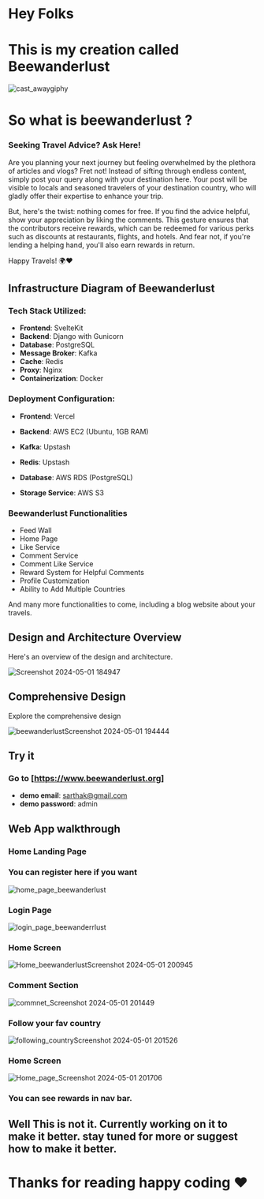 # Hey Folks 

# This is my creation called Beewanderlust

![cast_awaygiphy](https://github.com/spattanaik74/bee-wanderlust/assets/23291425/08a829aa-5320-42a5-82d8-94020e6e560f)

# So what is beewanderlust ?

### Seeking Travel Advice? Ask Here!

Are you planning your next journey but feeling overwhelmed by the plethora of articles and vlogs? Fret not! Instead of sifting through endless content, simply post your query along with your destination here. Your post will be visible to locals and seasoned travelers of your destination country, who will gladly offer their expertise to enhance your trip.

But, here's the twist: nothing comes for free. If you find the advice helpful, show your appreciation by liking the comments. This gesture ensures that the contributors receive rewards, which can be redeemed for various perks such as discounts at restaurants, flights, and hotels. And fear not, if you're lending a helping hand, you'll also earn rewards in return.

Happy Travels! 🌍❤️

## Infrastructure Diagram of Beewanderlust


### Tech Stack Utilized:

- **Frontend**: SvelteKit
- **Backend**: Django with Gunicorn
- **Database**: PostgreSQL
- **Message Broker**: Kafka
- **Cache**: Redis
- **Proxy**: Nginx
- **Containerization**: Docker



### Deployment Configuration:

- **Frontend**: Vercel
- **Backend**: AWS EC2 (Ubuntu, 1GB RAM)

- **Kafka**: Upstash
- **Redis**: Upstash

- **Database**: AWS RDS (PostgreSQL)
- **Storage Service**: AWS S3


### Beewanderlust Functionalities

- Feed Wall
- Home Page
- Like Service
- Comment Service
- Comment Like Service
- Reward System for Helpful Comments
- Profile Customization
- Ability to Add Multiple Countries

And many more functionalities to come, including a blog website about your travels.


## Design and Architecture Overview

Here's an overview of the design and architecture.

![Screenshot 2024-05-01 184947](https://github.com/spattanaik74/bee-wanderlust/assets/23291425/957c5e1a-fbd8-4c07-a2c1-e81e6815e7bc)



## Comprehensive Design

Explore the comprehensive design

![beewanderlustScreenshot 2024-05-01 194444](https://github.com/spattanaik74/bee-wanderlust/assets/23291425/73309dab-4027-4aad-8dc9-02581a2c7395)




## Try it

### Go to [https://www.beewanderlust.org]

- **demo email**: sarthak@gmail.com
- **demo password**: admin


## Web App walkthrough


### Home Landing Page

### You can register here if you want

![home_page_beewanderlust](https://github.com/spattanaik74/bee-wanderlust/assets/23291425/02851ba1-2f90-4ada-9eb0-6da80b54ef6b)


### Login Page


![login_page_beewanderrlust](https://github.com/spattanaik74/bee-wanderlust/assets/23291425/3a307fe5-41aa-4f4c-9436-194ccf620b37)


### Home Screen


![Home_beewanderlustScreenshot 2024-05-01 200945](https://github.com/spattanaik74/bee-wanderlust/assets/23291425/b5ec53fd-42f9-411a-bc73-f07b0af79a61)


### Comment Section

![commnet_Screenshot 2024-05-01 201449](https://github.com/spattanaik74/bee-wanderlust/assets/23291425/d1761e60-aa6b-4b26-9680-38cf2f527147)


### Follow your fav country

![following_countryScreenshot 2024-05-01 201526](https://github.com/spattanaik74/bee-wanderlust/assets/23291425/6f24dfc3-65bc-467e-b7b4-caa00a64be6a)


### Home Screen
![Home_page_Screenshot 2024-05-01 201706](https://github.com/spattanaik74/bee-wanderlust/assets/23291425/6f8bb917-7e3e-4798-827e-e1300a913848)


### You can see rewards in nav bar.

## Well This is not it. Currently working on it to make it better. stay tuned for more or suggest how to make it better.

# Thanks for reading happy coding ❤️


